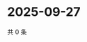 # 2025-09-27

共 0 条

<!-- BEGIN ZHIHUVIDEO -->
<!-- 最后更新时间 Sat Sep 27 2025 18:10:00 GMT+0800 (China Standard Time) -->

<!-- END ZHIHUVIDEO -->
